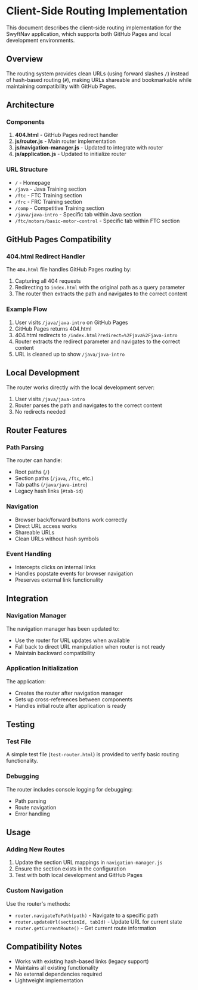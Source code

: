 # Client-Side Routing Implementation

This document describes the client-side routing implementation for the SwyftNav application, which supports both GitHub Pages and local development environments.

## Overview

The routing system provides clean URLs (using forward slashes `/`) instead of hash-based routing (`#`), making URLs shareable and bookmarkable while maintaining compatibility with GitHub Pages.

## Architecture

### Components

1. **404.html** - GitHub Pages redirect handler
2. **js/router.js** - Main router implementation
3. **js/navigation-manager.js** - Updated to integrate with router
4. **js/application.js** - Updated to initialize router

### URL Structure

- `/` - Homepage
- `/java` - Java Training section
- `/ftc` - FTC Training section
- `/frc` - FRC Training section
- `/comp` - Competitive Training section
- `/java/java-intro` - Specific tab within Java section
- `/ftc/motors/basic-motor-control` - Specific tab within FTC section

## GitHub Pages Compatibility

### 404.html Redirect Handler

The `404.html` file handles GitHub Pages routing by:

1. Capturing all 404 requests
2. Redirecting to `index.html` with the original path as a query parameter
3. The router then extracts the path and navigates to the correct content

### Example Flow

1. User visits `/java/java-intro` on GitHub Pages
2. GitHub Pages returns 404.html
3. 404.html redirects to `/index.html?redirect=%2Fjava%2Fjava-intro`
4. Router extracts the redirect parameter and navigates to the correct content
5. URL is cleaned up to show `/java/java-intro`

## Local Development

The router works directly with the local development server:

1. User visits `/java/java-intro`
2. Router parses the path and navigates to the correct content
3. No redirects needed

## Router Features

### Path Parsing

The router can handle:
- Root paths (`/`)
- Section paths (`/java`, `/ftc`, etc.)
- Tab paths (`/java/java-intro`)
- Legacy hash links (`#tab-id`)

### Navigation

- Browser back/forward buttons work correctly
- Direct URL access works
- Shareable URLs
- Clean URLs without hash symbols

### Event Handling

- Intercepts clicks on internal links
- Handles popstate events for browser navigation
- Preserves external link functionality

## Integration

### Navigation Manager

The navigation manager has been updated to:
- Use the router for URL updates when available
- Fall back to direct URL manipulation when router is not ready
- Maintain backward compatibility

### Application Initialization

The application:
- Creates the router after navigation manager
- Sets up cross-references between components
- Handles initial route after application is ready

## Testing

### Test File

A simple test file (`test-router.html`) is provided to verify basic routing functionality.

### Debugging

The router includes console logging for debugging:
- Path parsing
- Route navigation
- Error handling

## Usage

### Adding New Routes

1. Update the section URL mappings in `navigation-manager.js`
2. Ensure the section exists in the configuration
3. Test with both local development and GitHub Pages

### Custom Navigation

Use the router's methods:
- `router.navigateToPath(path)` - Navigate to a specific path
- `router.updateUrl(sectionId, tabId)` - Update URL for current state
- `router.getCurrentRoute()` - Get current route information

## Compatibility Notes

- Works with existing hash-based links (legacy support)
- Maintains all existing functionality
- No external dependencies required
- Lightweight implementation 